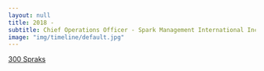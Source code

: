 ```yaml
---
layout: null
title: 2018 - 
subtitle: Chief Operations Officer - Spark Management International Inc. - Barbados
image: "img/timeline/default.jpg"
---
```

[300 Spraks](https://300sparks.com) 